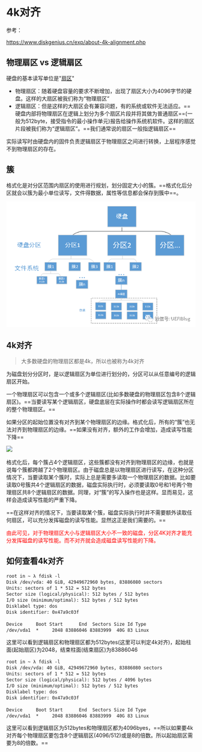 # 4k对齐

参考：

https://www.diskgenius.cn/exp/about-4k-alignment.php

## 物理扇区 vs 逻辑扇区

硬盘的基本读写单位是"[扇区](../../../Hardware/文件系统)"

- 物理扇区：随着硬盘容量的要求不断增加，出现了扇区大小为4096字节的硬盘。这样的大扇区被我们称为“物理扇区”
- 逻辑扇区：但是这样的大扇区会有兼容问题，有的系统或软件无法适应。==硬盘内部将物理扇区在逻辑上划分为多个扇区片段并将其做为普通扇区==(一般为512byte，接受指令的最小操作单元)报告给操作系统机软件。这样的扇区片段被我们称为“逻辑扇区”。==我们通常说的扇区一般指逻辑扇区==

实际读写时由硬盘内的固件负责逻辑扇区于物理扇区之间进行转换，上层程序感觉不到物理扇区的存在。

## 簇

格式化是对分区范围内扇区的使用进行规划，划分固定大小的簇。==格式化后分区就会以簇为最小单位读写，文件得数据，属性等信息都会保存到簇中==。

<img src="..\..\..\imgs\_Hardware\v2-328652ba4b107448ba4703066fa10255_720w.png"/>

## 4k对齐

> 大多数硬盘的物理扇区都是4k，所以也被称为4k对齐

为磁盘划分分区时，是以逻辑扇区为单位进行划分的，分区可以从任意编号的逻辑扇区开始。

一个物理扇区可以包含一个或多个逻辑扇区(比如多数硬盘的物理扇区包含8个逻辑扇区)。==当要读写某个逻辑扇区，硬盘底层在实际操作时都会读写逻辑扇区所在的整个物理扇区。==

如果分区的起始位置没有对齐到某个物理扇区的边缘。格式化后，所有的“簇”也无法对齐到物理扇区的边缘。==如果没有对齐，额外的工作会增加，造成读写性能下降==

![](..\..\..\imgs\_Linux\Snipaste_2021-03-15_11-13-58.png)

格式化后，每个簇占4个逻辑扇区，这些簇都没有对齐到物理扇区的边缘，也就是说每个簇都跨越了2个物理扇区。由于磁盘总是以物理扇区进行读写，在这种分区情况下，当要读取某个簇时，实际上总是需要多读取一个物理扇区的数据。比如要读取0号簇共4个逻辑扇区的数据，磁盘实际执行时，必须要读取0号和1号两个物理扇区共8个逻辑扇区的数据。同理，对“簇”的写入操作也是这样。显而易见，这样会造成读写性能的严重下降。

==在这样对齐的情况下，当要读取某个簇，磁盘实际执行时并不需要额外读取任何扇区，可以充分发挥磁盘的读写性能。显然这正是我们需要的。==

<font color="red">由此可见，对于物理扇区大小与逻辑扇区大小不一致的磁盘，分区4K对齐才能充分发挥磁盘的读写性能。而不对齐就会造成磁盘读写性能的下降。</font>

## 如何查看4k对齐

```
root in ~ λ fdisk -l
Disk /dev/vda: 40 GiB, 42949672960 bytes, 83886080 sectors
Units: sectors of 1 * 512 = 512 bytes
Sector size (logical/physical): 512 bytes / 512 bytes
I/O size (minimum/optimal): 512 bytes / 512 bytes
Disklabel type: dos
Disk identifier: 0x47a9c03f

Device     Boot Start      End  Sectors Size Id Type
/dev/vda1  *     2048 83886046 83883999  40G 83 Linux
```

这里可以看到逻辑扇区和物理扇区都为512bytes(这里可以判定4k对齐)，起始柱面(起始扇区)为2048，结束柱面(结束扇区)为83886046

```
root in ~ λ fdisk -l
Disk /dev/vda: 40 GiB, 42949672960 bytes, 83886080 sectors
Units: sectors of 1 * 512 = 512 bytes
Sector size (logical/physical): 512 bytes / 4096 bytes
I/O size (minimum/optimal): 512 bytes / 512 bytes
Disklabel type: dos
Disk identifier: 0x47a9c03f

Device     Boot Start      End  Sectors Size Id Type
/dev/vda1  *     2048 83886046 83883999  40G 83 Linux
```

这里可以看到逻辑扇区为512bytes和物理扇区都为4096byes，==所以如果要4k对齐每个物理扇区要包含8个逻辑扇区(4096/512)或是8的倍数。所以起始扇区需要为8的倍数。==